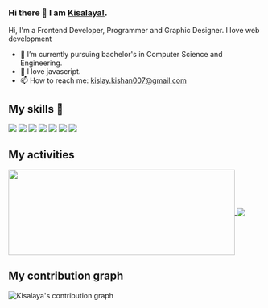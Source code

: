 ### Hi there 👋 I am [Kisalaya!](https://kisalayakishan.me/).

Hi, I'm a Frontend Developer, Programmer and Graphic Designer. I love web development

- 🔭 I’m currently pursuing bachelor's in Computer Science and Engineering.
- 🌱 I love javascript.
- 📫 How to reach me: kislay.kishan007@gmail.com

## My skills 🚀
![](https://img.shields.io/badge/HTML5-E34F26?style=for-the-badge&logo=html5&logoColor=white)
![](https://img.shields.io/badge/JavaScript-F7DF1E?style=for-the-badge&logo=javascript&logoColor=black)
![](https://img.shields.io/badge/CSS3-1572B6?style=for-the-badge&logo=css3&logoColor=white)
![](https://img.shields.io/badge/Markdown-000000?style=for-the-badge&logo=markdown&logoColor=white)
![](https://img.shields.io/badge/React-20232A?style=for-the-badge&logo=react&logoColor=61DAFB)
![](https://img.shields.io/badge/Bootstrap-563D7C?style=for-the-badge&logo=bootstrap&logoColor=white)
![](https://img.shields.io/badge/AdobeXD-0AC97F?style=for-the-badge&logo=adobexd&logoColor=white)

## My activities

<a href="https://github.com/imkishan1/github-readme-stats">
  <img width=450 height=170 align="center" src="https://github-readme-stats.vercel.app/api?username=imkishan1&theme=midnight-purple&show_icons=true&bg_color=0D1117&hide_border=true" />
</a>
<a href="https://github.com/imkishan1/github-readme-stats">
  <img align="center" src="https://github-readme-stats.vercel.app/api/top-langs/?username=imkishan1&theme=midnight-purple&layout=compact&bg_color=0D1117&hide_border=true" />
</a>

## My contribution graph
![Kisalaya's contribution graph](https://activity-graph.herokuapp.com/graph?username=imkishan1&hide_border=true&bg_color=0D1117&color=58A6FF&line=58A6FF&point=1F6FEB&area=true&custom_title=Contribution%20Graph)
